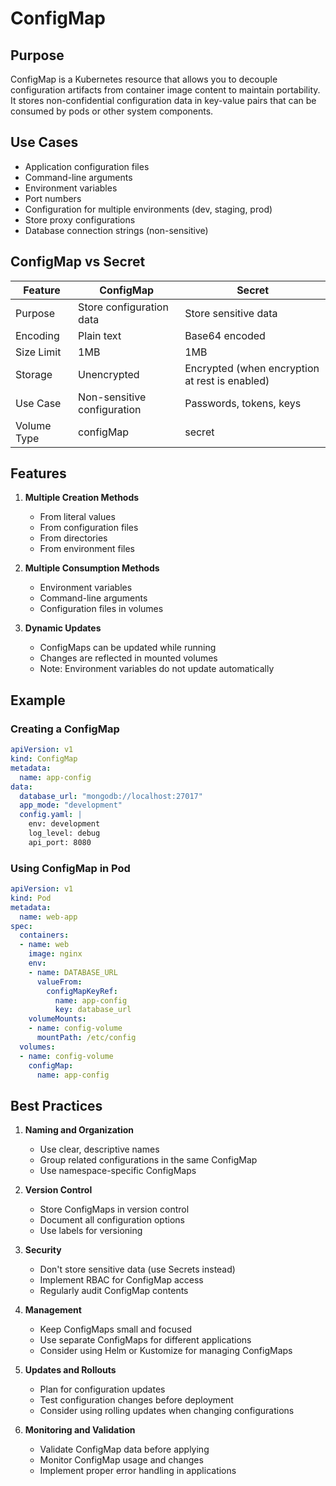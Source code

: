 # ConfigMap

## Purpose
ConfigMap is a Kubernetes resource that allows you to decouple configuration artifacts from container image content to maintain portability. It stores non-confidential configuration data in key-value pairs that can be consumed by pods or other system components.

## Use Cases
- Application configuration files
- Command-line arguments
- Environment variables
- Port numbers
- Configuration for multiple environments (dev, staging, prod)
- Store proxy configurations
- Database connection strings (non-sensitive)

## ConfigMap vs Secret
| Feature | ConfigMap | Secret |
|---------|-----------|--------|
| Purpose | Store configuration data | Store sensitive data |
| Encoding | Plain text | Base64 encoded |
| Size Limit | 1MB | 1MB |
| Storage | Unencrypted | Encrypted (when encryption at rest is enabled) |
| Use Case | Non-sensitive configuration | Passwords, tokens, keys |
| Volume Type | configMap | secret |

## Features
1. **Multiple Creation Methods**
   - From literal values
   - From configuration files
   - From directories
   - From environment files

2. **Multiple Consumption Methods**
   - Environment variables
   - Command-line arguments
   - Configuration files in volumes

3. **Dynamic Updates**
   - ConfigMaps can be updated while running
   - Changes are reflected in mounted volumes
   - Note: Environment variables do not update automatically

## Example

### Creating a ConfigMap
```yaml
apiVersion: v1
kind: ConfigMap
metadata:
  name: app-config
data:
  database_url: "mongodb://localhost:27017"
  app_mode: "development"
  config.yaml: |
    env: development
    log_level: debug
    api_port: 8080
```

### Using ConfigMap in Pod
```yaml
apiVersion: v1
kind: Pod
metadata:
  name: web-app
spec:
  containers:
  - name: web
    image: nginx
    env:
    - name: DATABASE_URL
      valueFrom:
        configMapKeyRef:
          name: app-config
          key: database_url
    volumeMounts:
    - name: config-volume
      mountPath: /etc/config
  volumes:
  - name: config-volume
    configMap:
      name: app-config
```

## Best Practices

1. **Naming and Organization**
   - Use clear, descriptive names
   - Group related configurations in the same ConfigMap
   - Use namespace-specific ConfigMaps

2. **Version Control**
   - Store ConfigMaps in version control
   - Document all configuration options
   - Use labels for versioning

3. **Security**
   - Don't store sensitive data (use Secrets instead)
   - Implement RBAC for ConfigMap access
   - Regularly audit ConfigMap contents

4. **Management**
   - Keep ConfigMaps small and focused
   - Use separate ConfigMaps for different applications
   - Consider using Helm or Kustomize for managing ConfigMaps

5. **Updates and Rollouts**
   - Plan for configuration updates
   - Test configuration changes before deployment
   - Consider using rolling updates when changing configurations

6. **Monitoring and Validation**
   - Validate ConfigMap data before applying
   - Monitor ConfigMap usage and changes
   - Implement proper error handling in applications
